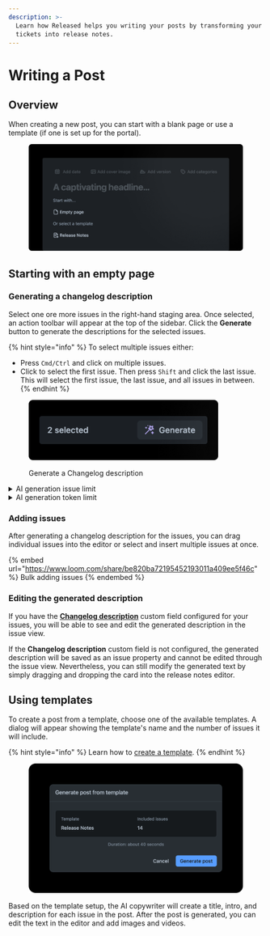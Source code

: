 ```yaml
---
description: >-
  Learn how Released helps you writing your posts by transforming your Jira
  tickets into release notes.
---
```


# Writing a Post

## Overview

When creating a new post, you can start with a blank page or use a template (if one is set up for the portal).

<figure><img src="../../.gitbook/assets/Changelog - Empty state.png" alt=""><figcaption></figcaption></figure>

## Starting with an empty page

### Generating a changelog description

Select one ore more issues in the right-hand staging area. Once selected, an action toolbar will appear at the top of the sidebar. Click the **Generate** button to generate the descriptions for the selected issues.

{% hint style="info" %}
To select multiple issues either:

* Press `Cmd/Ctrl` and click on multiple issues.
* Click to select the first issue. Then press `Shift` and click the last issue. This will select the first issue, the last issue, and all issues in between.
{% endhint %}

<figure><img src="../../.gitbook/assets/Changelog - Generate button.png" alt="" width="375"><figcaption><p>Generate a Changelog description</p></figcaption></figure>

<details>

<summary>AI generation issue limit</summary>

The generation of descriptions is **limited to a maximum of 50 issues** at a time. In case you have a larger number of issues, it is recommended to select and generate the descriptions in smaller batches.

</details>

<details>

<summary>AI generation token limit</summary>

Consider tokens as fragments of words. Before the API tackles your prompts, it disassembles the input into these tokens. It's worth noting that tokens don't align perfectly with the beginnings or endings of words - they might encompass trailing spaces or parts of words. To understand the concept of token lengths, here are a few useful guidelines:

* 1 token \~= 4 chars in English
* 100 tokens \~= 75 words
* 2048 tokens \~= 1,500 words

Requests can use up to **4097** tokens shared between prompt and completion. If your prompt is 4000 tokens, your completion can be 97 tokens at most. Therefore we enforce a limit on the size of the prompt, which includes the issue description.\
\
As newer models with increased limits become available, we will be upgrading our limits as well.

</details>

### Adding issues

After generating a changelog description for the issues, you can drag individual issues into the editor or select and insert multiple issues at once.

{% embed url="https://www.loom.com/share/be820ba72195452193011a409ee5f46c" %}
Bulk adding issues
{% endembed %}

### Editing the generated description

If you have the [**Changelog description**](../../getting-started/setup-guide/released-description-field.md) custom field configured for your issues, you will be able to see and edit the generated description in the issue view.

If the **Changelog description** custom field is not configured, the generated description will be saved as an issue property and cannot be edited through the issue view. Nevertheless, you can still modify the generated text by simply dragging and dropping the card into the release notes editor.

## Using templates

To create a post from a template, choose one of the available templates. A dialog will appear showing the template's name and the number of issues it will include.

{% hint style="info" %}
Learn how to [create a template](templates.md).
{% endhint %}

<figure><img src="../../.gitbook/assets/Changelog - Template dialog.png" alt=""><figcaption></figcaption></figure>

Based on the template setup, the AI copywriter will create a title, intro, and description for each issue in the post. After the post is generated, you can edit the text in the editor and add images and videos.

